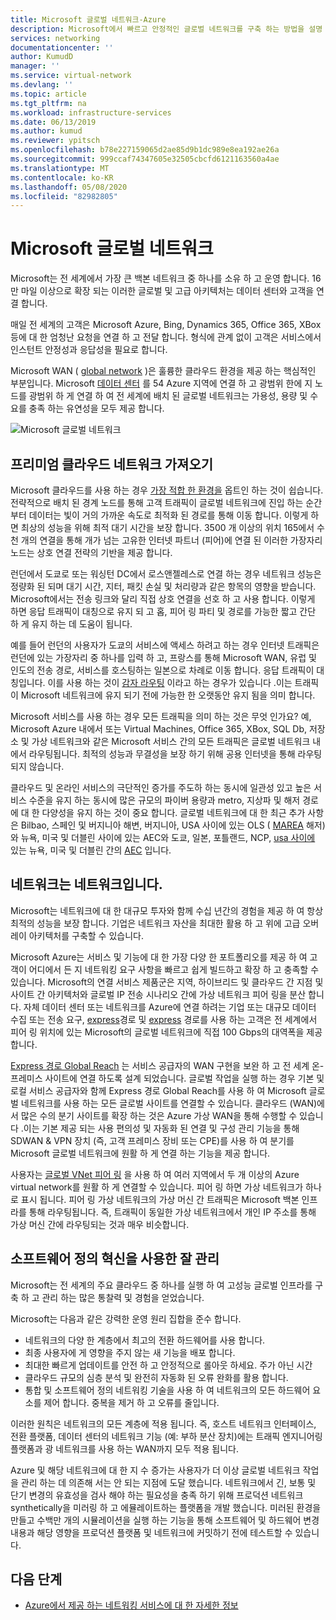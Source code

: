 ```yaml
---
title: Microsoft 글로벌 네트워크-Azure
description: Microsoft에서 빠르고 안정적인 글로벌 네트워크를 구축 하는 방법을 설명 합니다.
services: networking
documentationcenter: ''
author: KumudD
manager: ''
ms.service: virtual-network
ms.devlang: ''
ms.topic: article
ms.tgt_pltfrm: na
ms.workload: infrastructure-services
ms.date: 06/13/2019
ms.author: kumud
ms.reviewer: ypitsch
ms.openlocfilehash: b78e227159065d2ae85d9b1dc989e8ea192ae26a
ms.sourcegitcommit: 999ccaf74347605e32505cbcfd6121163560a4ae
ms.translationtype: MT
ms.contentlocale: ko-KR
ms.lasthandoff: 05/08/2020
ms.locfileid: "82982805"
---
```

# <a name="microsoft-global-network"></a>Microsoft 글로벌 네트워크

Microsoft는 전 세계에서 가장 큰 백본 네트워크 중 하나를 소유 하 고 운영 합니다. 16만 마일 이상으로 확장 되는 이러한 글로벌 및 고급 아키텍처는 데이터 센터와 고객을 연결 합니다. 
 
매일 전 세계의 고객은 Microsoft Azure, Bing, Dynamics 365, Office 365, XBox 등에 대 한 엄청난 요청을 연결 하 고 전달 합니다. 형식에 관계 없이 고객은 서비스에서 인스턴트 안정성과 응답성을 필요로 합니다. 
 
Microsoft WAN ( [global network](https://azure.microsoft.com/global-infrastructure/global-network/) )은 훌륭한 클라우드 환경을 제공 하는 핵심적인 부분입니다. Microsoft [데이터 센터](https://azure.microsoft.com/global-infrastructure/) 를 54 Azure 지역에 연결 하 고 광범위 한에 지 노드를 광범위 하 게 연결 하 여 전 세계에 배치 된 글로벌 네트워크는 가용성, 용량 및 수요를 충족 하는 유연성을 모두 제공 합니다.

![Microsoft 글로벌 네트워크](./media/microsoft-global-network/microsoft-global-wan.png)
 
## <a name="get-the-premium-cloud-network"></a>프리미엄 클라우드 네트워크 가져오기
 
Microsoft 클라우드를 사용 하는 경우 [가장 적합 한 환경을](https://www.sdxcentral.com/articles/news/azure-tops-aws-gcp-in-cloud-performance-says-thousandeyes/2018/11/) 옵트인 하는 것이 쉽습니다. 전략적으로 배치 된 경계 노드를 통해 고객 트래픽이 글로벌 네트워크에 진입 하는 순간부터 데이터는 빛이 거의 가까운 속도로 최적화 된 경로를 통해 이동 합니다. 이렇게 하면 최상의 성능을 위해 최적 대기 시간을 보장 합니다. 3500 개 이상의 위치 165에서 수천 개의 연결을 통해 개가 넘는 고유한 인터넷 파트너 (피어)에 연결 된 이러한 가장자리 노드는 상호 연결 전략의 기반을 제공 합니다. 
 
런던에서 도쿄로 또는 워싱턴 DC에서 로스앤젤레스로 연결 하는 경우 네트워크 성능은 정량화 된 되며 대기 시간, 지터, 패킷 손실 및 처리량과 같은 항목의 영향을 받습니다.  Microsoft에서는 전송 링크와 달리 직접 상호 연결을 선호 하 고 사용 합니다. 이렇게 하면 응답 트래픽이 대칭으로 유지 되 고 홉, 피어 링 파티 및 경로를 가능한 짧고 간단 하 게 유지 하는 데 도움이 됩니다. 

예를 들어 런던의 사용자가 도쿄의 서비스에 액세스 하려고 하는 경우 인터넷 트래픽은 런던에 있는 가장자리 중 하나를 입력 하 고, 프랑스를 통해 Microsoft WAN, 유럽 및 인도의 전송 경로, 서비스를 호스팅하는 일본으로 차례로 이동 합니다. 응답 트래픽이 대칭입니다. 이를 사용 하는 것이 [감자 라우팅](https://en.wikipedia.org/wiki/Hot-potato_and_cold-potato_routing) 이라고 하는 경우가 있습니다 .이는 트래픽이 Microsoft 네트워크에 유지 되기 전에 가능한 한 오랫동안 유지 됨을 의미 합니다.  
  
Microsoft 서비스를 사용 하는 경우 모든 트래픽을 의미 하는 것은 무엇 인가요? 예, Microsoft Azure 내에서 또는 Virtual Machines, Office 365, XBox, SQL Db, 저장소 및 가상 네트워크와 같은 Microsoft 서비스 간의 모든 트래픽은 글로벌 네트워크 내에서 라우팅됩니다. 최적의 성능과 무결성을 보장 하기 위해 공용 인터넷을 통해 라우팅되지 않습니다.  
 
클라우드 및 온라인 서비스의 극단적인 증가를 주도하 하는 동시에 일관성 있고 높은 서비스 수준을 유지 하는 동시에 많은 규모의 파이버 용량과 metro, 지상파 및 해저 경로에 대 한 다양성을 유지 하는 것이 중요 합니다. 글로벌 네트워크에 대 한 최근 추가 사항은 Bilbao, 스페인 및 버지니아 해변, 버지니아, USA 사이에 있는 OLS ( [MAREA](https://www.submarinecablemap.com/#/submarine-cable/marea) 해저)와 뉴욕, 미국 및 더블린 사이에 있는 AEC와 도쿄, 일본, 포틀랜드, NCP, [usa 사이에](https://www.submarinecablemap.com/#/submarine-cable/new-cross-pacific-ncp-cable-system) 있는 뉴욕, 미국 및 더블린 간의 [AEC](https://www.submarinecablemap.com/#/submarine-cable/aeconnect-1) 입니다. 
 

## <a name="our-network-is-your-network"></a>네트워크는 네트워크입니다.

Microsoft는 네트워크에 대 한 대규모 투자와 함께 수십 년간의 경험을 제공 하 여 항상 최적의 성능을 보장 합니다. 기업은 네트워크 자산을 최대한 활용 하 고 위에 고급 오버레이 아키텍처를 구축할 수 있습니다. 
 
Microsoft Azure는 서비스 및 기능에 대 한 가장 다양 한 포트폴리오를 제공 하 여 고객이 어디에서 든 지 네트워킹 요구 사항을 빠르고 쉽게 빌드하고 확장 하 고 충족할 수 있습니다. Microsoft의 연결 서비스 제품군은 지역, 하이브리드 및 클라우드 간 지점 및 사이트 간 아키텍처와 글로벌 IP 전송 시나리오 간에 가상 네트워크 피어 링을 분산 합니다.  자체 데이터 센터 또는 네트워크를 Azure에 연결 하려는 기업 또는 대규모 데이터 수집 또는 전송 요구, [express](../expressroute/expressroute-introduction.md)경로 및 [express](../expressroute/expressroute-erdirect-about.md) 경로를 사용 하는 고객은 전 세계에서 피어 링 위치에 있는 Microsoft의 글로벌 네트워크에 직접 100 Gbps의 대역폭을 제공 합니다.  
 
[Express 경로 Global Reach](../expressroute/expressroute-global-reach.md) 는 서비스 공급자의 WAN 구현을 보완 하 고 전 세계 온-프레미스 사이트에 연결 하도록 설계 되었습니다. 글로벌 작업을 실행 하는 경우 기본 및 로컬 서비스 공급자와 함께 Express 경로 Global Reach를 사용 하 여 Microsoft 글로벌 네트워크를 사용 하는 모든 글로벌 사이트를 연결할 수 있습니다. 클라우드 (WAN)에서 많은 수의 분기 사이트를 확장 하는 것은 Azure 가상 WAN을 통해 수행할 수 있습니다 .이는 기본 제공 되는 사용 편의성 및 자동화 된 연결 및 구성 관리 기능을 통해 SDWAN & VPN 장치 (즉, 고객 프레미스 장비 또는 CPE)를 사용 하 여 분기를 Microsoft 글로벌 네트워크에 원활 하 게 연결 하는 기능을 제공 합니다. 
 
사용자는 [글로벌 VNet 피어 링](../virtual-network/virtual-network-peering-overview.md) 을 사용 하 여 여러 지역에서 두 개 이상의 Azure virtual network를 원활 하 게 연결할 수 있습니다. 피어 링 하면 가상 네트워크가 하나로 표시 됩니다. 피어 링 가상 네트워크의 가상 머신 간 트래픽은 Microsoft 백본 인프라를 통해 라우팅됩니다. 즉, 트래픽이 동일한 가상 네트워크에서 개인 IP 주소를 통해 가상 머신 간에 라우팅되는 것과 매우 비슷합니다. 
 

## <a name="well-managed-using-software-defined-innovation"></a>소프트웨어 정의 혁신을 사용한 잘 관리

Microsoft는 전 세계의 주요 클라우드 중 하나를 실행 하 여 고성능 글로벌 인프라를 구축 하 고 관리 하는 많은 통찰력 및 경험을 얻었습니다.  
 
Microsoft는 다음과 같은 강력한 운영 원리 집합을 준수 합니다. 
 
- 네트워크의 다양 한 계층에서 최고의 전환 하드웨어를 사용 합니다.  
- 최종 사용자에 게 영향을 주지 않는 새 기능을 배포 합니다.  
- 최대한 빠르게 업데이트를 안전 하 고 안정적으로 롤아웃 하세요. 주가 아닌 시간  
- 클라우드 규모의 심층 분석 및 완전히 자동화 된 오류 완화를 활용 합니다.  
- 통합 및 소프트웨어 정의 네트워킹 기술을 사용 하 여 네트워크의 모든 하드웨어 요소를 제어 합니다.  중복을 제거 하 고 오류를 줄입니다. 
 
이러한 원칙은 네트워크의 모든 계층에 적용 됩니다. 즉, 호스트 네트워크 인터페이스, 전환 플랫폼, 데이터 센터의 네트워크 기능 (예: 부하 분산 장치)에는 트래픽 엔지니어링 플랫폼과 광 네트워크를 사용 하는 WAN까지 모두 적용 됩니다.  
 
Azure 및 해당 네트워크에 대 한 지 수 증가는 사용자가 더 이상 글로벌 네트워크 작업을 관리 하는 데 의존해 서는 안 되는 지점에 도달 했습니다. 네트워크에서 긴, 보통 및 단기 변경의 유효성을 검사 해야 하는 필요성을 충족 하기 위해 프로덕션 네트워크 synthetically을 미러링 하 고 에뮬레이트하는 플랫폼을 개발 했습니다. 미러된 환경을 만들고 수백만 개의 시뮬레이션을 실행 하는 기능을 통해 소프트웨어 및 하드웨어 변경 내용과 해당 영향을 프로덕션 플랫폼 및 네트워크에 커밋하기 전에 테스트할 수 있습니다. 

## <a name="next-steps"></a>다음 단계
- [Azure에서 제공 하는 네트워킹 서비스에 대 한 자세한 정보](https://azure.microsoft.com/product-categories/networking/)

